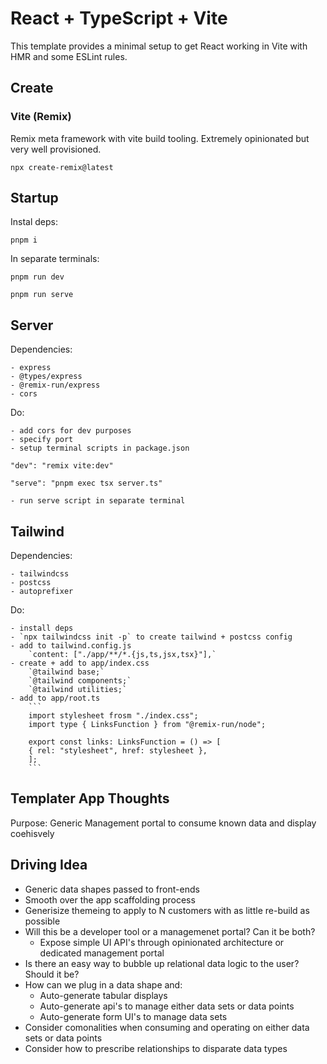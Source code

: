 # React + TypeScript + Vite

This template provides a minimal setup to get React working in Vite with HMR and some ESLint rules.

## Create

### Vite (Remix)

Remix meta framework with vite build tooling. Extremely opinionated but very well provisioned.

`npx create-remix@latest`

## Startup

Instal deps:

`pnpm i`

In separate terminals:

`pnpm run dev`

`pnpm run serve`

## Server

Dependencies:

    - express
    - @types/express
    - @remix-run/express
    - cors

Do:

    - add cors for dev purposes
    - specify port
    - setup terminal scripts in package.json

`"dev": "remix vite:dev"`

`"serve": "pnpm exec tsx server.ts"`

    - run serve script in separate terminal

## Tailwind

Dependencies:

    - tailwindcss
    - postcss
    - autoprefixer

Do:

    - install deps
    - `npx tailwindcss init -p` to create tailwind + postcss config
    - add to tailwind.config.js
        `content: ["./app/**/*.{js,ts,jsx,tsx}"],`
    - create + add to app/index.css
        `@tailwind base;`
        `@tailwind components;`
        `@tailwind utilities;`
    - add to app/root.ts
        ```
        import stylesheet frosm "./index.css";
        import type { LinksFunction } from "@remix-run/node";

        export const links: LinksFunction = () => [
        { rel: "stylesheet", href: stylesheet },
        ];
        ```

## Templater App Thoughts

Purpose: Generic Management portal to consume known data and display coehisvely

## Driving Idea

- Generic data shapes passed to front-ends
- Smooth over the app scaffolding process
- Generisize themeing to apply to N customers with as little re-build as possible
- Will this be a developer tool or a managemenet portal? Can it be both?
  - Expose simple UI API's through opinionated architecture or dedicated management portal
- Is there an easy way to bubble up relational data logic to the user? Should it be?
- How can we plug in a data shape and:
  - Auto-generate tabular displays
  - Auto-generate api's to manage either data sets or data points
  - Auto-generate form UI's to manage data sets
- Consider comonalities when consuming and operating on either data sets or data points
- Consider how to prescribe relationships to disparate data types
